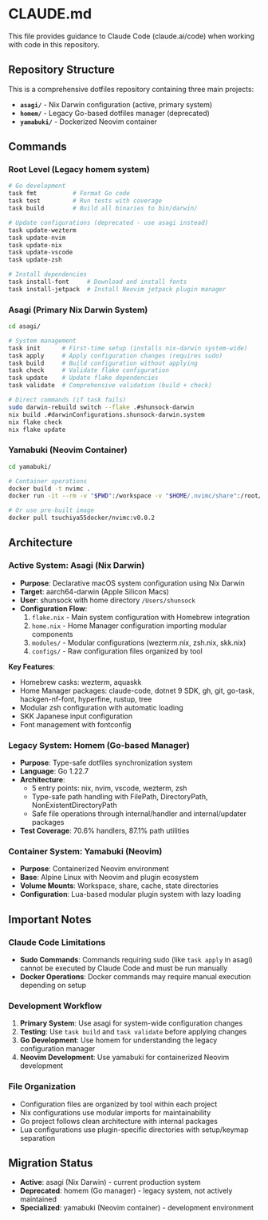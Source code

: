 # CLAUDE.md

This file provides guidance to Claude Code (claude.ai/code) when working with code in this repository.

## Repository Structure

This is a comprehensive dotfiles repository containing three main projects:

- **`asagi/`** - Nix Darwin configuration (active, primary system)
- **`homem/`** - Legacy Go-based dotfiles manager (deprecated)
- **`yamabuki/`** - Dockerized Neovim container

## Commands

### Root Level (Legacy homem system)
```bash
# Go development
task fmt          # Format Go code
task test         # Run tests with coverage
task build        # Build all binaries to bin/darwin/

# Update configurations (deprecated - use asagi instead)
task update-wezterm
task update-nvim
task update-nix
task update-vscode
task update-zsh

# Install dependencies
task install-font     # Download and install fonts
task install-jetpack  # Install Neovim jetpack plugin manager
```

### Asagi (Primary Nix Darwin System)
```bash
cd asagi/

# System management
task init      # First-time setup (installs nix-darwin system-wide)
task apply     # Apply configuration changes (requires sudo)
task build     # Build configuration without applying
task check     # Validate flake configuration
task update    # Update flake dependencies
task validate  # Comprehensive validation (build + check)

# Direct commands (if task fails)
sudo darwin-rebuild switch --flake .#shunsock-darwin
nix build .#darwinConfigurations.shunsock-darwin.system
nix flake check
nix flake update
```

### Yamabuki (Neovim Container)
```bash
cd yamabuki/

# Container operations
docker build -t nvimc .
docker run -it --rm -v "$PWD":/workspace -v "$HOME/.nvimc/share":/root/.local/share/nvim -v "$HOME/.nvimc/cache":/root/.cache/nvim -v "$HOME/.nvimc/state":/root/.local/state/nvim -w /workspace nvimc

# Or use pre-built image
docker pull tsuchiya55docker/nvimc:v0.0.2
```

## Architecture

### Active System: Asagi (Nix Darwin)
- **Purpose**: Declarative macOS system configuration using Nix Darwin
- **Target**: aarch64-darwin (Apple Silicon Macs)
- **User**: shunsock with home directory `/Users/shunsock`
- **Configuration Flow**:
  1. `flake.nix` - Main system configuration with Homebrew integration
  2. `home.nix` - Home Manager configuration importing modular components
  3. `modules/` - Modular configurations (wezterm.nix, zsh.nix, skk.nix)
  4. `configs/` - Raw configuration files organized by tool

**Key Features**:
- Homebrew casks: wezterm, aquaskk
- Home Manager packages: claude-code, dotnet 9 SDK, gh, git, go-task, hackgen-nf-font, hyperfine, rustup, tree
- Modular zsh configuration with automatic loading
- SKK Japanese input configuration
- Font management with fontconfig

### Legacy System: Homem (Go-based Manager)
- **Purpose**: Type-safe dotfiles synchronization system
- **Language**: Go 1.22.7
- **Architecture**: 
  - 5 entry points: nix, nvim, vscode, wezterm, zsh
  - Type-safe path handling with FilePath, DirectoryPath, NonExistentDirectoryPath
  - Safe file operations through internal/handler and internal/updater packages
- **Test Coverage**: 70.6% handlers, 87.1% path utilities

### Container System: Yamabuki (Neovim)
- **Purpose**: Containerized Neovim environment
- **Base**: Alpine Linux with Neovim and plugin ecosystem
- **Volume Mounts**: Workspace, share, cache, state directories
- **Configuration**: Lua-based modular plugin system with lazy loading

## Important Notes

### Claude Code Limitations
- **Sudo Commands**: Commands requiring sudo (like `task apply` in asagi) cannot be executed by Claude Code and must be run manually
- **Docker Operations**: Docker commands may require manual execution depending on setup

### Development Workflow
1. **Primary System**: Use asagi for system-wide configuration changes
2. **Testing**: Use `task build` and `task validate` before applying changes
3. **Go Development**: Use homem for understanding the legacy configuration manager
4. **Neovim Development**: Use yamabuki for containerized Neovim development

### File Organization
- Configuration files are organized by tool within each project
- Nix configurations use modular imports for maintainability
- Go project follows clean architecture with internal packages
- Lua configurations use plugin-specific directories with setup/keymap separation

## Migration Status
- **Active**: asagi (Nix Darwin) - current production system
- **Deprecated**: homem (Go manager) - legacy system, not actively maintained
- **Specialized**: yamabuki (Neovim container) - development environment